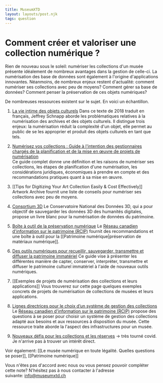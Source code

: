 ```yaml
---
title: MuseumXTD
layout: layouts/post.njk
tags: question
---
```

# Comment créer et valoriser une collection numérique ?
Rien de nouveau sous le soleil: numériser les collections d'un musée présente idéalement de nombreux avantages dans la gestion de celle-ci. La numérisation des base de données sont également à l'origine d'applications innovantes. Néanmoins, de nombreux enjeux restent d'actualité: comment numériser ses collections avec peu de moyens? Comment gérer sa base de données? Comment penser la préservation de ces objets numériques? 

De nombreuses ressources existent sur le sujet. En voici un échantillon. 

1. [La vie intime des objets culturels](https://journals.openedition.org/culturemusees/4871)
   Dans ce texte de 2018 traduit en français, Jeffrey Schnapp aborde les problématiques relatives à la numérisation des archives et des objets culturels. Il distingue trois enjeux: la numérisation réduit la complexité d'un objet, elle permet au public de se les approprier et produit des objets culturels en tant que tels. 
2. [Numérisez vos collections : Guide à l'intention des gestionnaires chargés de la planification et de la mise en œuvre de projets de numérisation](https://www.canada.ca/fr/reseau-information-patrimoine/services/numerisation/numerisez-collections-guide-gestionnaires.html)   
      Ce guide complet donne une définition et les raisons de numériser ses collections, les étapes de planification d'une numérisation, les considérations juridiques, économiques à prendre en compte et des recommandations pratiques quant à sa mise en œuvre. 
3. [[Tips for Digitizing Your Art Collection Easily & Cost Effectively]]
   Artwork Archive fournit une liste de conseils pour numériser ses collections avec peu de moyens.  
4. [Consortium 3D](https://3d.humanities.science/)
    Le Conservatoire National des Données 3D, qui a pour objectif de sauvegarder les données 3D des humanités digitales, propose un livre blanc pour la numérisation de données du patrimoine. 
5. [Boîte à outil de la préservation numérique](https://www.canada.ca/fr/reseau-information-patrimoine/services/preservation-numerique/boite-outils.html)
  Le [Réseau canadien d'information sur le patrimoine (RCIP)](https://www.canada.ca/fr/reseau-information-patrimoine.html) fournit des recommandations et une boîte à outil pour la [[Patrimoine numérique|préservation de matériaux numérique]]. 
6. [Des outils numériques pour recueillir, sauvegarder, transmettre et diffuser la patrimoine immatériel](https://www.culturecdq.ca/images/Annee_numerique/Guides/Guide_Patrimoine_Immateriel.pdf)
  Ce guide vise à présenter les différentes manière de capter, conserver, interpréter, transmettre et diffuser le patrimoine culturel immatériel à l'aide de nouveaux outils numériques.
7. [[Exemples de projets de numérisation des collections et leurs applications]]
   Vous trouverez sur cette page quelques exemples concrets de projets de numérisation de collections de musées et leurs applications. 



9. [Lignes directrices pour le choix d’un système de gestion des collections](https://www.canada.ca/fr/reseau-information-patrimoine/services/systemes-gestion-collections/lignes-directrice-choix-sgc.html)
  Le [Réseau canadien d'information sur le patrimoine (RCIP)](https://www.canada.ca/fr/reseau-information-patrimoine.html) propose des questions à se poser pour choisir un système de gestion des collections adapté aux besoins et aux ressources à disposition du musée. Cette ressource traite aborde la l'aspect des infrastructures pour un musée.     

10. [Nouveaux défis pour les collections et les réserves](https://www.yuca.tv/fr/icom/webinaire-7-octobre-2020) -> très tourné covid. Je n'arrive pas à trouver un intérêt direct. 


Voir également: [[Le musée numérique en toute légalité. Quelles questions se poser]], [[Patrimoine numérique]]
 
Vous n'êtes pas d'accord avec nous ou vous pensez pouvoir compléter cette note? N'hésitez pas à nous contacter à l'adresse suivante: [info@museumxtd.ch](mailto:info@museumxtd.ch)